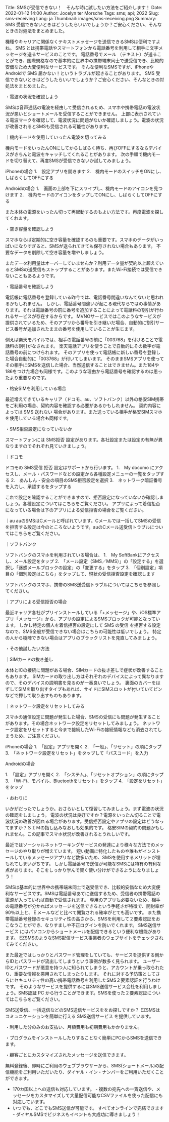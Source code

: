Title: SMSが受信できない！　そんな時に試したい方法をご紹介します！
Date: 2022-01-12 14:00
Author: Jocelyn ter Morsche
Tags: sms; api; 2022
Slug: sms-receiving
Lang: ja
Thumbnail: images/sms-receiving.png
Summary: SMS 受信できないときはどうしたらいいでしょうか？ご安心ください、そんなときの対処法をまとめました。


機種やキャリアに関係なくテキストメッセージを送信できるSMSは便利ですよね。
SMS とは携帯電話やスマートフォンから電話番号を利用して相手に文字メッセージを送るサービスのことです。
電話番号でメール （テキスト）が送ることができ、国際規格なので基本的に世界中の携帯端末同士で送受信でき、比較的安価なため大変便利なサービスです。
そんな便利なSMSですが、iPhoneやAndroidで SMS 届かない！というトラブルが起きることがあります。
SMS 受信できないときはどうしたらいいでしょうか？ご安心ください、そんなときの対処法をまとめました。


・電波の状況を確認しよう

SMSは音声通話の電波を経由して受信されるため、スマホや携帯電話の電波状況が悪いとショートメールを受信することができません。
上部に表示されている電波マークを確認して、電波状況に問題がないか確認しましょう。電波の状況が改善されるとSMSも受信される可能性があります。


｜機内モードを使用していったん電波を切ってみる

機内モードをいったんONにしてからしばらく待ち、再びOFFにするならデバイスがきちんと電波をキャッチしてくれることがあります。
次の手順で機内モードを切り替えて、再度SMSが受信できないか試してみましょう。

iPhoneの場合
1.　設定アプリを開きます
2.　機内モードのスイッチをONにし、しばらくしてOFFにする

Androidの場合
1.　画面の上部を下にスワイプし、機内モードのアイコンを見つけます
2.　機内モードのアイコンをタップしてONにし、しばらくしてOFFにする

また本体の電源をいったん切って再起動するのもよい方法です。再度電波を探してくれます。


・空き容量を確認しよう

スマホならば定期的に空き容量を確認するのも重要です。スマホのデータがいっぱいになりすぎると、SMSが送られてきても保存されない場合もあります。
不要なデータを削除して空き容量を増やしましょう。

またデータ利用量はオーバーしていませんか？利用データ量が契約以上超えているとSMSの送受信もストップすることがあります。またWi-Fi接続では受信できないこともあるようです。



・電話番号を確認しよう

電話帳に電話番号を登録している昨今では、電話番号間違いなんてないと思われるかもしれません。
しかし、電話番号間違いが起こる現代ならではの事情があります。それは電話番号の前に番号を追加することによって電話料の割引が行われるサービスが存在するからです。
MVNOサービスではこのようなサービスが提供されているため、そのアプリから番号を引き継いだ場合、自動的に割引サービス番号が追加されたままの番号を使用していることが生じます。

例えば楽天モバイルでは、相手の電話番号の前に「003768」を付けることで電話料の割引がなされます。
楽天電話アプリを使うことで自動的にその数字が電話番号の前につけられます。
そのアプリを使って電話帳に新しい番号を登録した場合自動的に「003768」が付いてしまいます。
そのままSMSアプリを使ってその相手にSMSを送信した場合、当然送信することはできません。また184や186をつけた場合も同様です。このような理由から電話番号を確認するのは思ったより重要なのです。



・格安SIMを利用している場合

最近増えてきているキャリア（ドコモ、au、ソフトバンク）以外の格安SIM携帯をご利用の場合、契約内容を確認する必要があるかもしれません。
契約内容によっては SMS 送れない 場合があります。また送っている相手が格安SIMスマホを使用している場合も同様です。

・SMS拒否設定になっていないか

スマートフォンには SMS拒否 設定があります。各社設定または設定の有無が異なりますのでそれぞれ見ていきましょう。

｜ドコモ

ドコモの SMS受信 拒否 設定はサポートから行います。
1.　My docomo にアクセスし、メール・パスワードなどの設定から各種設定メニューの一覧をタップする
2.　あんしん・安全の項目のSMS拒否設定を選択
3.　ネットワーク暗証番号を入力し、承認するをタップする

これで設定を確認することができますので、拒否設定になっていないか確認しましょう。各種設定についてはこちらをご覧ください。
アプリによって着信拒否になっている場合は下のアプリによる受信拒否の場合をご覧ください。


｜au
auのSMSはCメールと呼ばれています。Cメールでは一括してSMSの受信を拒否する設定は今のところないようです。auのCメール送受信トラブルについてはこちらをご覧ください。



｜ソフトバンク

ソフトバンクのスマホを利用されている場合は、
1.　My SoftBankにアクセスし、メール設定をタップ
2.　「メール設定（SMS／MMS）」の「設定する」を選択し「迷惑メールブロックの設定」の「変更する」をタップ
3.　「個別設定」項目の「個別設定はこちら」をタップして、現状の受信拒否設定を確認します

ソフトバンクのスマホ、携帯のSMS送受信トラブルについてはこちらを参照してください。

｜アプリによる受信拒否の場合

最近キャリア各社がプリインストールしている「+メッセージ」や、iOS標準アプリ「メッセージ」から、アプリの設定によるSMSブロックが可能となっています。
しかし特定の個人を着信拒否の設定にして SMS の受信 を拒否する設定なので、SMS全般が受信できない場合はこちらの可能性は低いでしょう。
特定の人から樹陣できない場合はアプリのブラックリストを見直してみましょう。


・その他試したい方法

｜SIMカードの抜き差し


本体とICの接続に問題がある場合、SIMカードの抜き差しで症状が改善することもあります。
SIMカードの取り出し方はそれぞれのデバイスによって異なりますので、そのデバイスの説明書を見るのが一番良いでしょう。
裏面のカバーをはずしてSIMを取り出すタイプもあれば、サイドにSIMスロットが付いていてピンなどで押して取り出すものもあります。


｜ネットワーク設定をリセットしてみる

スマホの通信設定に問題が発生した場合、SMSの受信にも問題が発生することがあります。その場合ネットワーク設定をリセットしてみましょう。
ネットワーク設定をリセットすると今まで接続したWi-Fiの接続情報なども消去されてしまうため、ご注意ください。


iPhoneの場合
1.　「設定」アプリを開く
2.　「一般」、「リセット」の順にタップ
3.　「ネットワーク設定をリセット」をタップして「パスコード」を入力

Androidの場合

1.　「設定」アプリを開く
2.　「システム」、「リセットオプション」の順にタップ
3.　「Wi-Fi、モバイル、Bluetoothをリセット」をタップ
4.　「設定をリセット」をタップ





・おわりに

いかがだったでしょうか。おさらいとして復習してみましょう。まず電波の状況の確認をしましょう。
電波の状況は良好ですか？電源をいったん切ることで電波状況の改善が図れる場合があります。受信拒否設定やアプリの設定はどうなってますか？ＳＩＭの指し込みなおしも効果的です。
格安SIMの契約の問題かもしれません。この記事でスマホ状況が改善されるとうれしいです。

最近ではソーシャルネットワーキングサービスの発達により様々な方法でのメッセージのやり取りが増えています。
短い動画に特化したものや誰もがインストールしているメッセージアプリなど数多いため、SMSを使用するメリットが埋もれてしまいがちです。
しかし電話番号で送信が可能なSMSには特有の有利な点があります。そこをしっかり学んで賢く使い分けができるようになりましょう！

SMSは基本的に世界中の携帯端末同士で送受信でき、比較的安価なため大変便利なサービスです。SMSは電話番号あてに送信するため、受信者の携帯電話の電源が入っていれば自動で受信されます。
専用のアプリも必要ないため、相手の電話番号が分かればメッセージを送信できるという手軽さが特徴で、開封率が90％以上と、Ｅメールなどと比べて閲覧される確率がとても高いです。
また携帯電話番号登録のセキュリティ性の高さから、SMSを利用して２要素認証をおこなうことができ、なりすましや不正ログインを防いでくれます。 
SMS送信サービス にはパソコンからショートメールを配信できるという便利な機能があります。 EZSMSのようなSMS配信サービス事業者のウェブサイトをチェックされてみてください。




また最近ではしっかりとパスワード管理をしていても、サービスを提供する側からIDとパスワードが流出してしまうという事例が数多く見られます。
ユーザーIDとパスワードが悪意を持つ人に知られてしまうと、アカウントが乗っ取られたり、重要な情報を悪用されてしまったりします。
それに対する予防策としてさらにセキュリティ性の高い携帯電話番号を利用したSMS２要素認証を行うわけです。
そのようなサービスを提供するにはSMS送信サービス会社を利用しましょう。SMS認証 PC から行うことができます。SMSを使った２要素認証についてはこちらをご覧ください。

SMS送受信、一括送信などのSMS送信サービスををお探しですか？ EZSMSはコミュニケーションを簡単に行える SMS送信サービス を提供しています。


・利用した分のみのお支払い、月額費用も初期費用もかかりません。

・プログラムをインストールしたりすることなく簡単にPCからSMSを送信できます。

・顧客ごとにカスタマイズされたメッセージを送信できます。


無料登録後、即時にご利用のウェブブラウザーから、SMS(ショートメール)の配信機能をご利用いただいたり、ダイヤル・イン・ナンバーをご利用いただくことができます。 
- 170カ国以上への送信も対応しています。 - 複数の宛先への一斉送信や、メッセージをカスタマイズして大量配信可能なCSVファイルを使った配信にも対応しています。 
- いつでも、どこでもSMS送信が可能です。 すべてオンラインで完結できます - ダイヤルSMSでビジネスもイベントも大成功に導きましょう！




